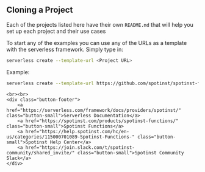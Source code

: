 ## Cloning a Project

Each of the projects listed here have their own `README.md` that will help you set up each project and their use cases

To start any of the examples you can use any of the URLs as a template with the serverless framework. Simply type in:

```bash
serverless create --template-url <Project URL>
```

Example:

```bash
serverless create --template-url https://github.com/spotinst/spotinst-functions-examples/tree/master/node-spotinst-api-getGroups
```

<html>
	<style>
	.button-footer{
	    text-align:center;
	    }
	.button-small{
	    padding: 5px;
	    display: inline-block;
	    border: 1px;
	    border-style: solid;
	    border-radius: 5px;
	    }
	</style>

	<br><br>
    <div class="button-footer">
        <a href="https://serverless.com/framework/docs/providers/spotinst/" class="button-small">Serverless Documentation</a>
        <a href="https://spotinst.com/products/spotinst-functions/" class="button-small">Spotinst Functions</a>
        <a href="https://help.spotinst.com/hc/en-us/categories/115000701089-Spotinst-Functions-" class="button-small">Spotinst Help Center</a>
        <a href="https://join.slack.com/t/spotinst-community/shared_invite/" class="button-small">Spotinst Community Slack</a>
    </div>

</html>